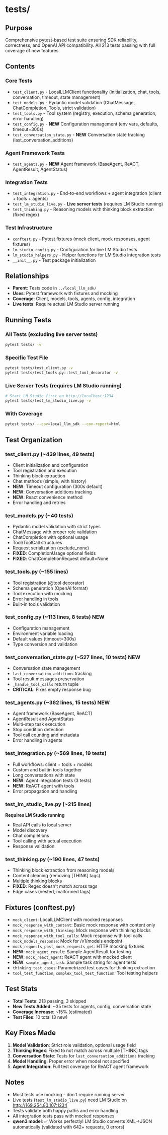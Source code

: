 # tests/

## Purpose
Comprehensive pytest-based test suite ensuring SDK reliability, correctness, and OpenAI API compatibility. All 213 tests passing with full coverage of new features.

## Contents

### Core Tests
- `test_client.py` - LocalLLMClient functionality (initialization, chat, tools, conversation, timeout, state management)
- `test_models.py` - Pydantic model validation (ChatMessage, ChatCompletion, Tools, strict validation)
- `test_tools.py` - Tool system (registry, execution, schema generation, error handling)
- `test_config.py` - **NEW** Configuration management (env vars, defaults, timeout=300s)
- `test_conversation_state.py` - **NEW** Conversation state tracking (last_conversation_additions)

### Agent Framework Tests
- `test_agents.py` - **NEW** Agent framework (BaseAgent, ReACT, AgentResult, AgentStatus)

### Integration Tests
- `test_integration.py` - End-to-end workflows + agent integration (client + tools + agents)
- `test_lm_studio_live.py` - **Live server tests** (requires LM Studio running)
- `test_thinking.py` - Reasoning models with thinking block extraction (fixed regex)

### Test Infrastructure
- `conftest.py` - Pytest fixtures (mock client, mock responses, agent fixtures)
- `lm_studio_config.py` - Configuration for live LM Studio tests
- `lm_studio_helpers.py` - Helper functions for LM Studio integration tests
- `__init__.py` - Test package initialization

## Relationships
- **Parent**: Tests code in `../local_llm_sdk/`
- **Uses**: Pytest framework with fixtures and mocking
- **Coverage**: Client, models, tools, agents, config, integration
- **Live tests**: Require actual LM Studio server running

## Running Tests

### All Tests (excluding live server tests)
```bash
pytest tests/ -v
```

### Specific Test File
```bash
pytest tests/test_client.py -v
pytest tests/test_tools.py::test_tool_decorator -v
```

### Live Server Tests (requires LM Studio running)
```bash
# Start LM Studio first on http://localhost:1234
pytest tests/test_lm_studio_live.py -v
```

### With Coverage
```bash
pytest tests/ --cov=local_llm_sdk --cov-report=html
```

## Test Organization

### test_client.py (~439 lines, 49 tests)
- Client initialization and configuration
- Tool registration and execution
- Thinking block extraction
- Chat methods (simple, with history)
- **NEW**: Timeout configuration (300s default)
- **NEW**: Conversation additions tracking
- **NEW**: React convenience method
- Error handling and retries

### test_models.py (~40 tests)
- Pydantic model validation with strict types
- ChatMessage with proper role validation
- ChatCompletion with optional usage
- Tool/ToolCall structures
- Request serialization (exclude_none)
- **FIXED**: CompletionUsage optional fields
- **FIXED**: ChatCompletionRequest default=None

### test_tools.py (~155 lines)
- Tool registration (@tool decorator)
- Schema generation (OpenAI format)
- Tool execution with mocking
- Error handling in tools
- Built-in tools validation

### test_config.py (~113 lines, 8 tests) **NEW**
- Configuration management
- Environment variable loading
- Default values (timeout=300s)
- Type conversion and validation

### test_conversation_state.py (~527 lines, 10 tests) **NEW**
- Conversation state management
- `last_conversation_additions` tracking
- Tool result messages preservation
- `_handle_tool_calls` return tuple
- **CRITICAL**: Fixes empty response bug

### test_agents.py (~362 lines, 15 tests) **NEW**
- Agent framework (BaseAgent, ReACT)
- AgentResult and AgentStatus
- Multi-step task execution
- Stop condition detection
- Tool call counting and metadata
- Error handling in agents

### test_integration.py (~569 lines, 19 tests)
- Full workflows: client + tools + models
- Custom and builtin tools together
- Long conversations with state
- **NEW**: Agent integration tests (3 tests)
- **NEW**: ReACT agent with tools
- Error propagation and handling

### test_lm_studio_live.py (~215 lines)
**Requires LM Studio running**
- Real API calls to local server
- Model discovery
- Chat completions
- Tool calling with actual execution
- Response validation

### test_thinking.py (~190 lines, 47 tests)
- Thinking block extraction from reasoning models
- Content cleaning (removing [THINK] tags)
- Multiple thinking blocks
- **FIXED**: Regex doesn't match across tags
- Edge cases (nested, malformed tags)

## Fixtures (conftest.py)
- `mock_client`: LocalLLMClient with mocked responses
- `mock_response_with_content`: Basic mock response with content only
- `mock_response_with_thinking`: Mock response with thinking blocks
- `mock_response_with_tool_calls`: Mock response with tool calls
- `mock_models_response`: Mock for /v1/models endpoint
- `mock_requests_post`, `mock_requests_get`: HTTP mocking fixtures
- **NEW**: `mock_agent_result`: Sample AgentResult for testing
- **NEW**: `mock_react_agent`: ReACT agent with mocked client
- **NEW**: `sample_agent_task`: Sample task string for agent tests
- `thinking_test_cases`: Parametrized test cases for thinking extraction
- `tool_test_function`, `complex_tool_test_function`: Tool testing helpers

## Test Stats
- **Total Tests**: 213 passing, 3 skipped
- **New Tests Added**: ~35 tests for agents, config, conversation state
- **Coverage Increase**: ~15% (estimated)
- **Test Files**: 10 total (3 new)

## Key Fixes Made
1. **Model Validation**: Strict role validation, optional usage field
2. **Thinking Regex**: Fixed to not match across multiple [THINK] tags
3. **Conversation State**: Tests for `last_conversation_additions` tracking
4. **Model Handling**: Proper error when model not specified
5. **Agent Integration**: Full test coverage for ReACT agent framework

## Notes
- Most tests use mocking - don't require running server
- Live tests (`test_lm_studio_live.py`) need LM Studio on http://169.254.83.107:1234
- Tests validate both happy paths and error handling
- All integration tests pass with mocked responses
- **qwen3 model**: ✅ Works perfectly! LM Studio converts XML→JSON automatically (validated with 642+ requests, 0 errors)